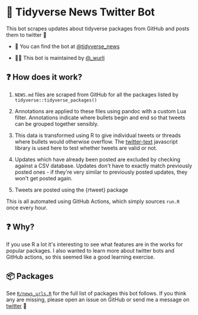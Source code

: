 # 🤖 Tidyverse News Twitter Bot

This bot scrapes updates about tidyverse packages from GitHub and posts
them to twitter 🚀

-   📢 You can find the bot at
    [\@tidyverse_news](https://twitter.com/tidyverse_news)

-   👨‍💻 This bot is maintained by [\@_wurli](https://twitter.com/_wurli)

## ❓ How does it work?

1.  `NEWS.md` files are scraped from GitHub for all the packages listed
    by `tidyverse::tidyverse_packages()`

2.  Annotations are applied to these files using pandoc with a custom
    Lua filter. Annotations indicate where bullets begin and end so that
    tweets can be grouped together sensibly.

3.  This data is transformed using R to give individual tweets or
    threads where bullets would otherwise overflow. The
    [twitter-text](https://github.com/twitter/twitter-text) javascript
    library is used here to test whether tweets are valid or not.

4.  Updates which have already been posted are excluded by checking against 
    a CSV database. Updates don't have to exactly match previously posted ones -
    if they're very similar to previously posted updates, they won't get posted
    again.

5.  Tweets are posted using the {rtweet} package

This is all automated using GitHub Actions, which simply sources `run.R` once every hour. 

## ❓ Why?

If you use R a lot it's interesting to see what features are in the
works for popular packages. I also wanted to learn more about twitter
bots and GitHub actions, so this seemed like a good learning exercise.

## 📦 Packages

See [`R/news_urls.R`](R/news_urls.R) for the full list of packages this 
bot follows. If you think any are missing, please open an issue on 
GitHub or send me a message on [twitter](https://twitter.com/_wurli) 🚀
